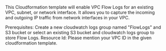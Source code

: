 
This Cloudformation template will enable VPC Flow Logs for an existing VPC, subnet, or network interface. It allows you to capture the incoming and outgoing IP traffic from network interfaces in your VPC.


Prerequisites: Create a new cloudwatch logs group named "FlowLogs" and  S3 bucket or select an existing S3 bucket and cloudwatch logs group to store Flow Logs.
Resource Id: Please mention your VPC ID in the given cloudformation template.

